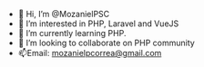- 👋 Hi, I’m @MozanielPSC
- 👀 I’m interested in PHP, Laravel and VueJS
- 🌱 I’m currently learning PHP.
- 💞️ I’m looking to collaborate on PHP community 
- 📫Email: mozanielpcorrea@gmail.com

<!---
MozanielPSC/MozanielPSC is a ✨ special ✨ repository because its `README.md` (this file) appears on your GitHub profile.
You can click the Preview link to take a look at your changes.
--->
